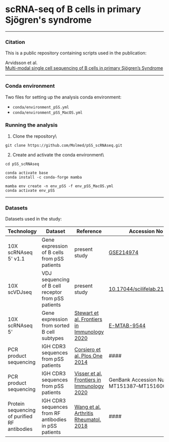 # scRNA-seq of B cells in primary Sjögren's syndrome

***
### Citation

This is a public repository containing scripts used in the publication:

Arvidsson et al.\
[Multi-modal single cell sequencing of B cells in primary Sjögren’s Syndrome]()

***
### Conda environment

Two files for setting up the analysis conda environment:
- `conda/environment_pSS.yml`  
- `conda/environment_pSS_MacOS.yml`


### Running the analysis
1. Clone the repository\
```
git clone https://github.com/Molmed/pSS_scRNAseq.git
```

2. Create and activate the conda environment\
```
cd pSS_scRNAseq

conda activate base
conda install -c conda-forge mamba

mamba env create -n env_pSS -f env_pSS_MacOS.yml
conda activate env_pSS
```

***
### Datasets

Datasets used in the study:

| Technology | Dataset | Reference | Accession No |
|------------|---------|-----------|--------------|
| 10X scRNAseq 5' v1.1 | Gene expression of B cells from pSS patients | present study | [GSE214974]() |
| 10X scVDJseq | VDJ sequencing of B cell receptor from pSS patients | present study | [10.17044/scilifelab.21269619]() |
| 10X scRNAseq 5' | Gene expression from sorted B cell subtypes | [Stewart et al. Frontiers in Immunology 2020](https://pubmed.ncbi.nlm.nih.gov/33815362/) | [E-MTAB-9544](https://www.ebi.ac.uk/arrayexpress/experiments/E-MTAB-9544/) |
| PCR product sequencing | IGH CDR3 sequences from pSS patients | [Corsiero et al. Plos One 2014](https://pubmed.ncbi.nlm.nih.gov/25535746/) | #### |
| PCR product sequencing | IGH CDR3 sequences from pSS patients | [Visser et al. Frontiers in Immunology 2020](https://pubmed.ncbi.nlm.nih.gov/32760405/) | GenBank Accession Numbers: MT151387–MT151600 |
| Protein sequencing of purified RF antibodies | IGH CDR3 sequences from RF antibodies in pSS patients | [Wang et al. Arthritis Rheumatol. 2018](https://pubmed.ncbi.nlm.nih.gov/29697211/) | #### |
